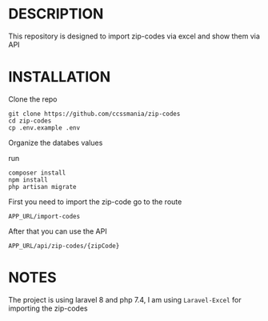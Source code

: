 # DESCRIPTION
This repository is designed to import zip-codes via excel and show them via API

# INSTALLATION

Clone the repo

```
git clone https://github.com/ccssmania/zip-codes
cd zip-codes
cp .env.example .env
```
Organize the databes values

run
```
composer install
npm install
php artisan migrate
```

First you need to import the zip-code go to the route

```
APP_URL/import-codes
```

After that you can use the API

```
APP_URL/api/zip-codes/{zipCode}
```

# NOTES
The project is using laravel 8 and php 7.4, I am using ```Laravel-Excel``` for importing the zip-codes